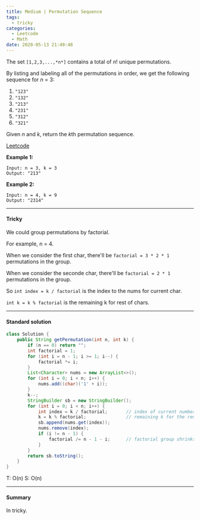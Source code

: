 ```yaml
---
title: Medium | Permutation Sequence
tags:
  - tricky
categories:
  - Leetcode
  - Math
date: 2020-05-13 21:49:48
---
```


The set `[1,2,3,...,*n*]` contains a total of *n*! unique permutations.

By listing and labeling all of the permutations in order, we get the following sequence for *n* = 3:

1. `"123"`
2. `"132"`
3. `"213"`
4. `"231"`
5. `"312"`
6. `"321"`

Given *n* and *k*, return the *k*th permutation sequence.

[Leetcode](https://leetcode.com/problems/permutation-sequence/)

<!--more-->

**Example 1:**

```
Input: n = 3, k = 3
Output: "213"
```

**Example 2:**

```
Input: n = 4, k = 9
Output: "2314"
```

---

#### Tricky 

We could group permutations by factorial.

For example, n = 4.

When we consider the first char, there'll be `factorial = 3 * 2 * 1` permutations in the group.

When we consider the seconde char, there'll be `factorial = 2 * 1 ` permutations in the group.

So `int index = k / factorial`  is the index to the nums for current char.

`int k = k % factorial` is the remaining k for rest of chars.

---

#### Standard solution  

```java
class Solution {
    public String getPermutation(int n, int k) {
        if (n == 0) return "";
        int factorial = 1;
        for (int i = n - 1; i >= 1; i--) {
            factorial *= i;
        }
        List<Character> nums = new ArrayList<>();
        for (int i = 0; i < n; i++) {
            nums.add((char)('1' + i));
        }
        k--;
        StringBuilder sb = new StringBuilder();
        for (int i = 0; i < n; i++) {
            int index = k / factorial;       // index of current number
            k = k % factorial;               // remaining k for the remaining numbers.
            sb.append(nums.get(index));
            nums.remove(index);
            if (i != n - 1) {
                factorial /= n - 1 - i;      // factorial group shrinks.
            }
        }
        return sb.toString();
    }
}
```

T: O(n)		S: O(n)

---

#### Summary 

In tricky.